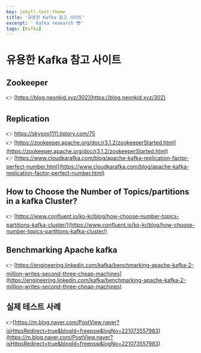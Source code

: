 ```yaml
---
key: jekyll-text-theme
title: '유용한 Kafka 참고 사이트'
excerpt: ' Kafka research 😎'
tags: [Kafka]
---
```


# 유용한 Kafka 참고 사이트

## Zookeeper
👉 [https://blog.neonkid.xyz/302](https://blog.neonkid.xyz/302)
<br>

## Replication

👉 [https://skysoo1111.tistory.com/75 ](https://skysoo1111.tistory.com/75)  
👉 [https://zookeeper.apache.org/doc/r3.1.2/zookeeperStarted.html](https://zookeeper.apache.org/doc/r3.1.2/zookeeperStarted.html)  
👉 [https://www.cloudkarafka.com/blog/apache-kafka-replication-factor-perfect-number.html](https://www.cloudkarafka.com/blog/apache-kafka-replication-factor-perfect-number.html)
<br>

## How to Choose the Number of Topics/partitions in a kafka Cluster?

👉 [https://www.confluent.io/ko-kr/blog/how-choose-number-topics-partitions-kafka-cluster/](https://www.confluent.io/ko-kr/blog/how-choose-number-topics-partitions-kafka-cluster/)
<br>

## Benchmarking Apache kafka

👉 [https://engineering.linkedin.com/kafka/benchmarking-apache-kafka-2-million-writes-second-three-cheap-machines](https://engineering.linkedin.com/kafka/benchmarking-apache-kafka-2-million-writes-second-three-cheap-machines)
<br>

## 실제 테스트 사례

👉[https://m.blog.naver.com/PostView.naver?isHttpsRedirect=true&blogId=freepsw&logNo=221073557983](https://m.blog.naver.com/PostView.naver?isHttpsRedirect=true&blogId=freepsw&logNo=221073557983)
